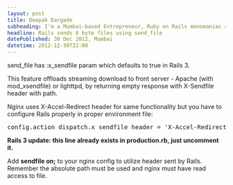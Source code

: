 ```yaml
---
layout: post
title: Deepak Dargade
subheading: I'm a Mumbai-based Entrepreneur, Ruby on Rails monomaniac and Food enthusiast.<br/>Best known for turning ideas into reality and Co-founder of Classpro.
headline: Rails sends 0 byte files using send_file
datePublished: 30 Dec 2012, Mumbai
datetime: 2012-12-30T22:00
---
```


send_file has :x_sendfile param which defaults to true in Rails 3.

This feature offloads streaming download to front server - Apache (with mod_xsendfile) or lighttpd, by returning empty response with X-Sendfile header with path.

Nginx uses X-Accel-Redirect header for same functionality but you have to configure Rails properly in proper environment file:

<pre>
config.action_dispatch.x_sendfile_header = 'X-Accel-Redirect'
</pre>

<b>Rails 3 update: this line already exists in production.rb, just uncomment it.</b>

Add <b>sendfile on;</b> to your nginx config to utilize header sent by Rails.
Remember the absolute path must be used and nginx must have read access to file.